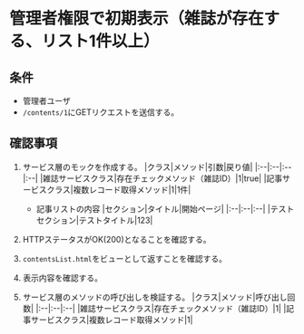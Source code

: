# 管理者権限で初期表示（雑誌が存在する、リスト1件以上）

## 条件
- 管理者ユーザ
- `/contents/1`にGETリクエストを送信する。

## 確認事項
1. サービス層のモックを作成する。
|クラス|メソッド|引数|戻り値|
|:--|:--|:--|:--|
|雑誌サービスクラス|存在チェックメソッド（雑誌ID）|1|true|
|記事サービスクラス|複数レコード取得メソッド|1|1件|

    - 記事リストの内容
    |セクション|タイトル|開始ページ|
    |:--|:--|:--|
    |テストセクション|テストタイトル|123|

1. HTTPステータスがOK(200)となることを確認する。

1. `contentsList.html`をビューとして返すことを確認する。

1. 表示内容を確認する。

1. サービス層のメソッドの呼び出しを検証する。
|クラス|メソッド|呼び出し回数|
|:--|:--|:--|
|雑誌サービスクラス|存在チェックメソッド（雑誌ID）|1|
|記事サービスクラス|複数レコード取得メソッド|1|
